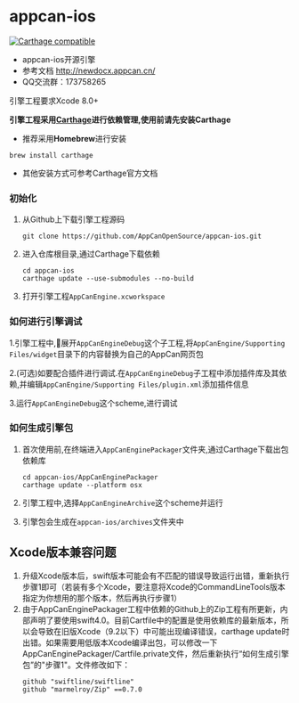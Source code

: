 
appcan-ios
==========

[![Carthage compatible](https://img.shields.io/badge/Carthage-compatible-4BC51D.svg?style=flat)](https://github.com/Carthage/Carthage)

* appcan-ios开源引擎
* 参考文档 http://newdocx.appcan.cn/
* QQ交流群：173758265




引擎工程要求Xcode 8.0+ 


**引擎工程采用[Carthage](https://github.com/Carthage/Carthage)进行依赖管理,使用前请先安装Carthage**

* 推荐采用**Homebrew**进行安装

```shell
brew install carthage
```

* 其他安装方式可参考Carthage官方文档



### 初始化

1. 从Github上下载引擎工程源码

   ```shell
   git clone https://github.com/AppCanOpenSource/appcan-ios.git
   ```

2. 进入仓库根目录,通过Carthage下载依赖

   ```shell
   cd appcan-ios
   carthage update --use-submodules --no-build
   ```


3. 打开引擎工程`AppCanEngine.xcworkspace`




### 如何进行引擎调试

1.引擎工程中,展开`AppCanEngineDebug`这个子工程,将`AppCanEngine/Supporting Files/widget`目录下的内容替换为自己的AppCan网页包

2.(可选)如要配合插件进行调试.在`AppCanEngineDebug`子工程中添加插件库及其依赖,并编辑`AppCanEngine/Supporting Files/plugin.xml`添加插件信息

3.运行`AppCanEngineDebug`这个scheme,进行调试



### 如何生成引擎包

1. 首次使用前,在终端进入`AppCanEnginePackager`文件夹,通过Carthage下载出包依赖库

   ```shell
   cd appcan-ios/AppCanEnginePackager
   carthage update --platform osx
   ```

2. 引擎工程中,选择`AppCanEngineArchive`这个scheme并运行

3. 引擎包会生成在`appcan-ios/archives`文件夹中

## Xcode版本兼容问题

1. 升级Xcode版本后，swift版本可能会有不匹配的错误导致运行出错，重新执行步骤1即可（若装有多个Xcode，要注意将Xcode的CommandLineTools版本指定为你想用的那个版本，然后再执行步骤1）
2. 由于AppCanEnginePackager工程中依赖的Github上的Zip工程有所更新，内部声明了要使用swift4.0。目前Cartfile中的配置是使用依赖库的最新版本，所以会导致在旧版Xcode（9.2以下）中可能出现编译错误，carthage update时出错。如果需要用低版本Xcode编译出包，可以修改一下AppCanEnginePackager/Cartfile.private文件，然后重新执行“如何生成引擎包”的"步骤1"。文件修改如下：
    ```
    github "swiftline/swiftline"
    github "marmelroy/Zip" ==0.7.0
    ```

